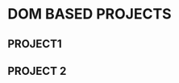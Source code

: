 # DOM BASED PROJECTS

## PROJECT1
<!-- const buttons=document.querySelectorAll(".button")
const body=document.querySelector("body")

buttons.forEach(function(button) {
  button.addEventListener('click', function(e) {
    //console.log(e);
    //console.log(e.target); // tell from where it is coming
    if(e.target.id === 'grey'){
      body.style.backgroundColor= 'grey';
    }
    if(e.target.id === 'yellow'){
      body.style.backgroundColor= 'yellow';
    }
    if(e.target.id === 'white'){
      body.style.backgroundColor= 'white';
    }
    if(e.target.id === 'blue'){
      body.style.backgroundColor= 'blue';
    }
  })
}) -->

## PROJECT 2
<!-- 
//first learn how to take values from entries

const form= document.querySelector("form")

form.addEventListener("submit",function(e) {
  //to not send data to server
  e.preventDefault()
  const h=parseInt(document.querySelector("#height").value);
  const w =parseInt(document.querySelector("#weight").value);
  const BMI_ans = w*10000/(h*h);
  const res=document.querySelector("#results");
  res.innerHTML =BMI_ans;
}) -->